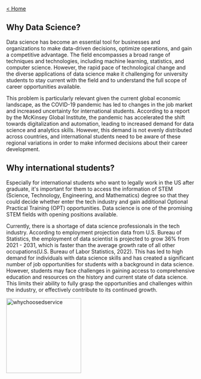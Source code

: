 <a href="{{ site.baseurl }}/home">< Home</a>

## Why Data Science?

Data science has become an essential tool for businesses and organizations to make data-driven decisions, optimize operations, and gain a competitive advantage. The field encompasses a broad range of techniques and technologies, including machine learning, statistics, and computer science. However, the rapid pace of technological change and the diverse applications of data science make it challenging for university students to stay current with the field and to understand the full scope of career opportunities available.

This problem is particularly relevant given the current global economic landscape, as the COVID-19 pandemic has led to changes in the job market and increased uncertainty for international students. According to a report by the McKinsey Global Institute, the pandemic has accelerated the shift towards digitalization and automation, leading to increased demand for data science and analytics skills. However, this demand is not evenly distributed across countries, and international students need to be aware of these regional variations in order to make informed decisions about their career development.

## Why international students?

Especially for international students who want to legally work in the US after graduate, it's important for them to access the information of STEM (Science, Technology, Engineering, and Mathematics) degree so that they could decide whether enter the tech industry and gain additional Optional Practical Training (OPT) opportunities. Data science is one of the promising STEM fields with opening positions available.

Currently, there is a shortage of data science professionals in the tech industry. According to employment projection data from U.S. Bureau of Statistics, the employment of data scientist is projected to grow 36% from 2021 - 2031, which is faster than the average growth rate of all other occupations(U.S. Bureau of Labor Statistics, 2022). This has led to high demand for individuals with data science skills and has created a significant number of job opportunities for students with a background in data science. However, students may face challenges in gaining access to comprehensive education and resources on the history and current state of data science. This limits their ability to fully grasp the opportunities and challenges within the industry, or effectively contribute to its continued growth.

<img src="https://user-images.githubusercontent.com/101531662/220794896-206d755b-ba4c-49d2-9ac6-9927bdf795f4.png" alt="whychoosedservice" width="200">